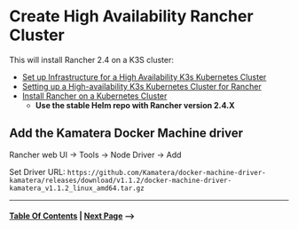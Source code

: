 # Create High Availability Rancher Cluster

This will install Rancher 2.4 on a K3S cluster:

* [Set up Infrastructure for a High Availability K3s Kubernetes Cluster](https://rancher.com/docs/rancher/v2.x/en/installation/resources/k8s-tutorials/infrastructure-tutorials/infra-for-ha-with-external-db/)
* [Setting up a High-availability K3s Kubernetes Cluster for Rancher](https://rancher.com/docs/rancher/v2.x/en/installation/resources/k8s-tutorials/ha-with-external-db/)
* [Install Rancher on a Kubernetes Cluster](https://rancher.com/docs/rancher/v2.x/en/installation/install-rancher-on-k8s/)
    * **Use the stable Helm repo with Rancher version 2.4.X**

## Add the Kamatera Docker Machine driver

Rancher web UI -> Tools -> Node Driver -> Add

Set Driver URL: `https://github.com/Kamatera/docker-machine-driver-kamatera/releases/download/v1.1.2/docker-machine-driver-kamatera_v1.1.2_linux_amd64.tar.gz`

--------------------
#### [Table Of Contents](../README.md) | [Next Page](Create%20Kubernetes%20Cluster.md) ⟶

